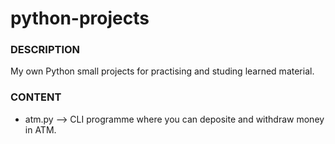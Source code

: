 # python-projects

### DESCRIPTION
My own Python small projects for practising and studing learned material.

### CONTENT

* atm.py --> CLI programme where you can deposite and withdraw money in ATM.